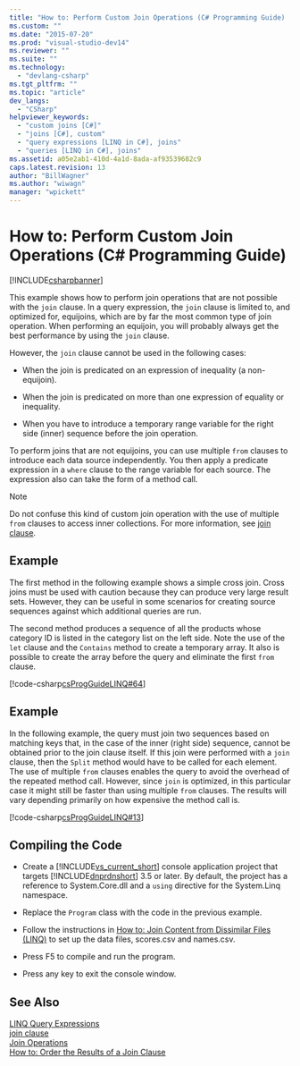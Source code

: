 ```yaml
---
title: "How to: Perform Custom Join Operations (C# Programming Guide) | Microsoft Docs"
ms.custom: ""
ms.date: "2015-07-20"
ms.prod: "visual-studio-dev14"
ms.reviewer: ""
ms.suite: ""
ms.technology: 
  - "devlang-csharp"
ms.tgt_pltfrm: ""
ms.topic: "article"
dev_langs: 
  - "CSharp"
helpviewer_keywords: 
  - "custom joins [C#]"
  - "joins [C#], custom"
  - "query expressions [LINQ in C#], joins"
  - "queries [LINQ in C#], joins"
ms.assetid: a05e2ab1-410d-4a1d-8ada-af93539682c9
caps.latest.revision: 13
author: "BillWagner"
ms.author: "wiwagn"
manager: "wpickett"
---
```

# How to: Perform Custom Join Operations (C# Programming Guide)
[!INCLUDE[csharpbanner](../../../includes/csharpbanner.md)]

This example shows how to perform join operations that are not possible with the `join` clause. In a query expression, the `join` clause is limited to, and optimized for, equijoins, which are by far the most common type of join operation. When performing an equijoin, you will probably always get the best performance by using the `join` clause.  
  
 However, the `join` clause cannot be used in the following cases:  
  
-   When the join is predicated on an expression of inequality (a non-equijoin).  
  
-   When the join is predicated on more than one expression of equality or inequality.  
  
-   When you have to introduce a temporary range variable for the right side (inner) sequence before the join operation.  
  
 To perform joins that are not equijoins, you can use multiple `from` clauses to introduce each data source independently. You then apply a predicate expression in a `where` clause to the range variable for each source. The expression also can take the form of a method call.  
  
> [!NOTE]
>  Do not confuse this kind of custom join operation with the use of multiple `from` clauses to access inner collections. For more information, see [join clause](../../../csharp/language-reference/keywords/join-clause.md).  
  
## Example  
 The first method in the following example shows a simple cross join. Cross joins must be used with caution because they can produce very large result sets. However, they can be useful in some scenarios for creating source sequences against which additional queries are run.  
  
 The second method produces a sequence of all the products whose category ID is listed in the category list on the left side. Note the use of the `let` clause and the `Contains` method to create a temporary array. It also is possible to create the array before the query and eliminate the first `from` clause.  
  
 [!code-csharp[csProgGuideLINQ#64](../../../samples/snippets/csharp/VS_Snippets_VBCSharp/csProgGuideLINQ/CS/csRef30LangFeatures_2.cs#64)]  
  
## Example  
 In the following example, the query must join two sequences based on matching keys that, in the case of the inner (right side) sequence, cannot be obtained prior to the join clause itself. If this join were performed with a `join` clause, then the `Split` method would have to be called for each element. The use of multiple `from` clauses enables the query to avoid the overhead of the repeated method call. However, since `join` is optimized, in this particular case it might still be faster than using multiple `from` clauses. The results will vary depending primarily on how expensive the method call is.  
  
 [!code-csharp[csProgGuideLINQ#13](../../../samples/snippets/csharp/VS_Snippets_VBCSharp/csProgGuideLINQ/CS/csrefLINQHowTos.cs#13)]  
  
## Compiling the Code  
  
-   Create a [!INCLUDE[vs_current_short](../../../includes/vs-current-short-md.md)] console application project that targets [!INCLUDE[dnprdnshort](../../../includes/dnprdnshort-md.md)] 3.5 or later. By default, the project has a reference to System.Core.dll and a `using` directive for the System.Linq namespace.  
  
-   Replace the `Program` class with the code in the previous example.  
  
-   Follow the instructions in [How to: Join Content from Dissimilar Files (LINQ)](../Topic/How%20to:%20Join%20Content%20from%20Dissimilar%20Files%20\(LINQ\).md) to set up the data files, scores.csv and names.csv.  
  
-   Press F5 to compile and run the program.  
  
-   Press any key to exit the console window.  
  
## See Also  
 [LINQ Query Expressions](../../../csharp/programming-guide/linq-query-expressions/index.md)   
 [join clause](../../../csharp/language-reference/keywords/join-clause.md)   
 [Join Operations](../Topic/Join%20Operations.md)   
 [How to: Order the Results of a Join Clause](../../../csharp/programming-guide/linq-query-expressions/how-to-order-the-results-of-a-join-clause.md)